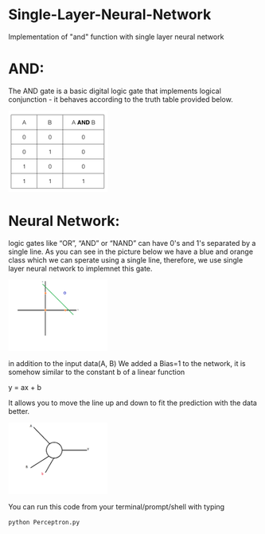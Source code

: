 # Single-Layer-Neural-Network
Implementation of "and" function with single layer neural network
# AND: 
The AND gate is a basic digital logic gate that implements logical conjunction - it behaves according to the truth table provided below.

<img src="Image/And.png" width="200" class="center" />

# Neural Network: 
logic gates like “OR”, “AND” or “NAND” can have 0's and 1's separated by a single line. As you can see in the picture below we have a blue and orange class which we can sperate using a single line, therefore, we use single layer neural network to implemnet this gate.

<img src="Image/AB.png" width="200" class="center" />

in addition to the input data(A, B) We added a Bias=1 to the network, it is somehow similar to the constant b of a linear function

y = ax + b

It allows you to move the line up and down to fit the prediction with the data better.

<img src="Image/NN.png" width="200" class="center" />

You can run this code from your terminal/prompt/shell with typing
```python
python Perceptron.py
```
